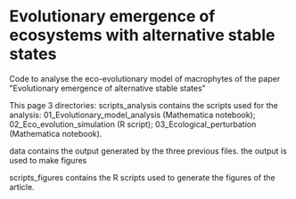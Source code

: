 # Evolutionary emergence of ecosystems with alternative stable states

Code to analyse the eco-evolutionary model of macrophytes of the paper "Evolutionary emergence of alternative stable states" 

This page 3 directories:
scripts_analysis contains the scripts used for the analysis:
	01_Evolutionary_model_analysis (Mathematica notebook);
	02_Eco_evolution_simulation (R script);
	03_Ecological_perturbation (Mathematica notebook).

data contains the output generated by the three previous files. the output is used to make figures

scripts_figures contains the R scripts used to generate the figures of the article. 
